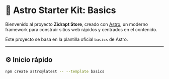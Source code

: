 # 🚀 Astro Starter Kit: Basics

Bienvenido al proyecto **Zidrapt Store**, creado con [Astro](https://astro.build), un moderno framework para construir sitios web rápidos y centrados en el contenido.

Este proyecto se basa en la plantilla oficial `basics` de Astro.

---

## ⚙️ Inicio rápido

```bash
npm create astro@latest -- --template basics
